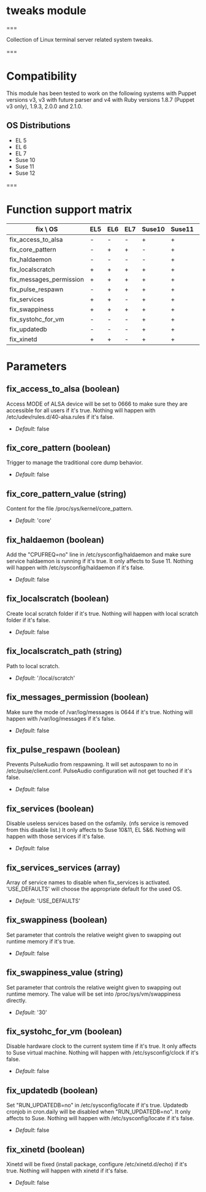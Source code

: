 # tweaks module #
===

Collection of Linux terminal server related system tweaks.

===

# Compatibility #

This module has been tested to work on the following systems with Puppet versions v3,
v3 with future parser and v4 with Ruby versions 1.8.7 (Puppet v3 only), 1.9.3, 2.0.0 and 2.1.0.

## OS Distributions ##

* EL 5
* EL 6
* EL 7
* Suse 10
* Suse 11
* Suse 12

===


# Function support matrix ##

|fix \ OS                |EL5|EL6|EL7|Suse10|Suse11|Suse12|
|------------------------|---|---|---|------|------|------|
|fix_access_to_alsa      | - | - | - | +    | +    | -    |
|fix_core_pattern        | - | + | + | -    | +    | +    |
|fix_haldaemon           | - | - | - | -    | +    | -    |
|fix_localscratch        | + | + | + | +    | +    | +    |
|fix_messages_permission | + | + | + | +    | +    | +    |
|fix_pulse_respawn       | - | + | + | +    | +    | +    |
|fix_services            | + | + | - | +    | +    | -    |
|fix_swappiness          | + | + | + | +    | +    | +    |
|fix_systohc_for_vm      | - | - | - | +    | +    | -    |
|fix_updatedb            | - | - | - | +    | +    | +    |
|fix_xinetd              | + | + | - | +    | +    | -    |


# Parameters #

fix_access_to_alsa (boolean)
----------------------------
Access MODE of ALSA device will be set to 0666 to make sure they are accessible for all users if it's true.
Nothing will happen with /etc/udev/rules.d/40-alsa.rules if it's false.

- *Default*: false

fix_core_pattern (boolean)
------------------------
Trigger to manage the traditional core dump behavior.

- *Default*: false

fix_core_pattern_value (string)
-----------------------------
Content for the file /proc/sys/kernel/core_pattern.

- *Default*: 'core'

fix_haldaemon (boolean)
-----------------------
Add the "CPUFREQ=no" line in /etc/sysconfig/haldaemon and make sure service haldaemon is running if it's true.
It only affects to Suse 11.
Nothing will happen with /etc/sysconfig/haldaemon if it's false.

- *Default*: false

fix_localscratch (boolean)
--------------------------
Create local scratch folder if it's true.
Nothing will happen with local scratch folder if it's false.

- *Default*: false

fix_localscratch_path (string)
------------------------------
Path to local scratch.

- *Default*: '/local/scratch'

fix_messages_permission (boolean)
---------------------------------
Make sure the mode of /var/log/messages is 0644 if it's true.
Nothing will happen with /var/log/messages if it's false.

- *Default*: false

fix_pulse_respawn (boolean)
---------------------------
Prevents PulseAudio from respawning. It will set autospawn to no in /etc/pulse/client.conf.
PulseAudio configuration will not get touched if it's false.

- *Default*: false

fix_services (boolean)
----------------------
Disable useless services based on the osfamily. (nfs service is removed from this disable list.)
It only affects to Suse 10&11, EL 5&6.
Nothing will happen with those services if it's false.

- *Default*: false

fix_services_services (array)
-----------------------------
Array of service names to disable when fix_services is activated. 'USE_DEFAULTS' will choose the appropriate default for the used OS.

- *Default*: 'USE_DEFAULTS'

fix_swappiness (boolean)
------------------------
Set parameter that controls the relative weight given to swapping out runtime memory if it's true.

- *Default*: false

fix_swappiness_value (string)
-----------------------------
Set parameter that controls the relative weight given to swapping out runtime memory.
The value will be set into /proc/sys/vm/swappiness directly.

- *Default*: '30'

fix_systohc_for_vm (boolean)
----------------------------
Disable hardware clock to the current system time if it's true.
It only affects to Suse virtual machine.
Nothing will happen with /etc/sysconfig/clock if it's false.

- *Default*: false

fix_updatedb (boolean)
----------------------
Set "RUN_UPDATEDB=no" in /etc/sysconfig/locate if it's true.
Updatedb cronjob in cron.daily will be disabled when "RUN_UPDATEDB=no".
It only affects to Suse.
Nothing will happen with /etc/sysconfig/locate if it's false.

- *Default*: false

fix_xinetd (boolean)
--------------------
Xinetd will be fixed (install package, configure /etc/xinetd.d/echo) if it's true.
Nothing will happen with xinetd if it's false.

- *Default*: false
